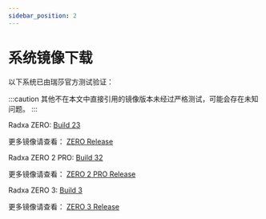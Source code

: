 ```yaml
---
sidebar_position: 2
---
```


# 系统镜像下载

以下系统已由瑞莎官方测试验证：

:::caution
其他不在本文中直接引用的镜像版本未经过严格测试，可能会存在未知问题。
:::

<Tabs queryString="product">

<TabItem value="ZERO">

Radxa ZERO: [Build 23](https://github.com/radxa-build/radxa-zero/releases/download/b23/radxa-zero_debian_bullseye_kde_b23.img.xz)

更多镜像请查看： [ZERO Release](https://github.com/radxa-build/radxa-zero/releases)

</TabItem>
<TabItem value="ZERO 2 PRO">

Radxa ZERO 2 PRO: [Build 32](https://github.com/radxa-build/radxa-zero-2pro/releases/download/b32/radxa-zero-2pro_debian_bookworm_kde_b32.img.xz)

更多镜像请查看： [ZERO 2 PRO Release](https://github.com/radxa-build/radxa-zero-2pro/releases/latest)

</TabItem>
<TabItem value="ZERO 3W/E">

Radxa ZERO 3: [Build 3](https://github.com/radxa-build/radxa-zero3/releases/download/b3/radxa-zero3_debian_bullseye_xfce_b3.img.xz)

更多镜像请查看： [ZERO 3 Release](https://github.com/radxa-build/radxa-zero3/releases/latest)

</TabItem>
</Tabs>
